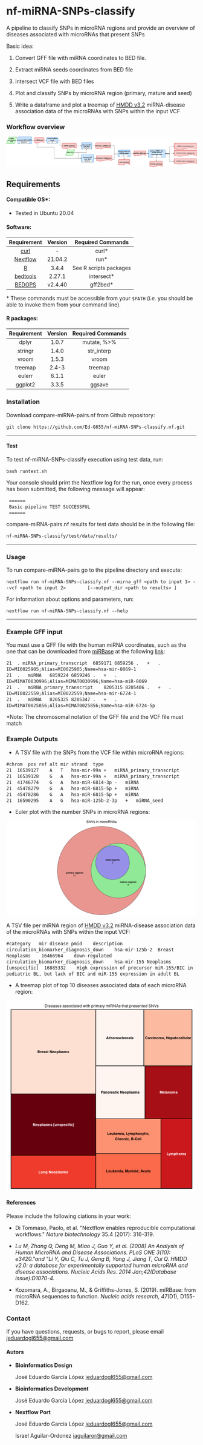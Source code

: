 # nf-miRNA-SNPs-classify

A pipeline to classify SNPs in microRNA regions and provide an overview of diseases associated with microRNAs that present SNPs

Basic idea:

1)  Convert GFF file with miRNA coordinates to BED file.

2)  Extract miRNA seeds coordinates from BED file

3)  intersect VCF file with BED files

4)  Plot and classify SNPs by microRNA region (primary, mature and seed)

5)  Write a dataframe and plot a treemap of [HMDD v3.2](https://www.cuilab.cn/hmdd) miRNA-disease association data of the microRNAs with SNPs within the input VCF

### Workflow overview

![](dev_notes/Workflow.png)

## Requirements

#### Compatible OS\*:

-   Tested in Ubuntu 20.04

#### Software:

|                                                 Requirement                                                 | Version |   Required Commands    |
|:-----------------------------------------------------------------------------------------------------------:|:-------:|:----------------------:|
|                                          [curl](https://curl.se/)                                           |   \-    |         curl\*         |
|                                    [Nextflow](https://www.nextflow.io/)                                     | 21.04.2 |         run\*          |
|                                       [R](https://www.r-project.org/)                                       |  3.4.4  | See R scripts packages |
|                                            [bedtools](bedtools)                                             | 2.27.1  |      intersect\*       |
| [BEDOPS](https://bedops.readthedocs.io/en/latest/content/reference/file-management/conversion/gff2bed.html) | v2.4.40 |       gff2bed\*        |

\* These commands must be accessible from your `$PATH` (*i.e.* you should be able to invoke them from your command line).

#### R packages:

| Requirement | Version | Required Commands |
|:-----------:|:-------:|:-----------------:|
|    dplyr    |  1.0.7  |   mutate, %\>%    |
|   stringr   |  1.4.0  |    str_interp     |
|    vroom    |  1.5.3  |       vroom       |
|   treemap   |  2.4-3  |      treemap      |
|   eulerr    |  6.1.1  |       euler       |
|   ggplot2   |  3.3.5  |      ggsave       |

### Installation

Download compare-miRNA-pairs.nf from Github repository:

    git clone https://github.com/Ed-G655/nf-miRNA-SNPs-classify.nf.git

------------------------------------------------------------------------

#### Test

To test nf-miRNA-SNPs-classify execution using test data, run:

    bash runtest.sh

Your console should print the Nextflow log for the run, once every process has been submitted, the following message will appear:

     ======
     Basic pipeline TEST SUCCESSFUL
     ======

compare-miRNA-pairs.nf results for test data should be in the following file:

    nf-miRNA-SNPs-classify/test/data/results/

------------------------------------------------------------------------

### Usage

To run compare-miRNA-pairs go to the pipeline directory and execute:

    nextflow run nf-miRNA-SNPs-classify.nf --mirna_gff <path to input 1> --vcf <path to input 2>        [--output_dir <path to results> ]

For information about options and parameters, run:

    nextflow run nf-miRNA-SNPs-classify.nf --help

------------------------------------------------------------------------

### Example GFF input

You must use a GFF file with the human miRNA coordinates, such as the one that can be downloaded from [miRBase](https://www.mirbase.org/ftp.shtml) at the following [link](https://www.mirbase.org/ftp/CURRENT/genomes/hsa.gff3):

    21  . miRNA_primary_transcript  6859171 6859256 .   +   .   ID=MI0025905;Alias=MI0025905;Name=hsa-mir-8069-1
    21  .   miRNA   6859224 6859246 .   +   .   ID=MIMAT0030996;Alias=MIMAT0030996;Name=hsa-miR-8069
    21  .   miRNA_primary_transcript    8205315 8205406 .   +   .   ID=MI0022559;Alias=MI0022559;Name=hsa-mir-6724-1
    21  .   miRNA   8205325 8205347 .   +   .   ID=MIMAT0025856;Alias=MIMAT0025856;Name=hsa-miR-6724-5p

\*Note: The chromosomal notation of the GFF file and the VCF file must match

### Example Outputs

-   A TSV file with the SNPs from the VCF file within microRNA regions:

<!-- -->

    #chrom  pos ref alt mir strand  type
    21  16539127    A   T   hsa-mir-99a +   miRNA_primary_transcript
    21  16539128    G   A   hsa-mir-99a +   miRNA_primary_transcript
    21  41746774    G   A   hsa-miR-6814-3p -   miRNA
    21  45478279    G   A   hsa-miR-6815-5p +   miRNA
    21  45478286    G   A   hsa-miR-6815-5p +   miRNA
    21  16590295    A   G   hsa-miR-125b-2-3p   +   miRNA_seed

-   Euler plot with the number SNPs in microRNA regions:

![](dev_notes/sample_out.png)

A TSV file per miRNA region of [HMDD v3.2](https://www.cuilab.cn/hmdd) miRNA-disease association data of the microRNAs with SNPs within the input VCF:

    #category   mir disease pmid    description
    circulation_biomarker_diagnosis_down    hsa-mir-125b-2  Breast Neoplasms    16466964    down-regulated
    circulation_biomarker_diagnosis_down    hsa-mir-155 Neoplasms [unspecific]  16885332    High expression of precursor miR-155/BIC in pediatric BL, but lack of BIC and miR-155 expression in adult BL

-   A treemap plot of top 10 diseases associated data of each microRNA region:

![](dev_notes/sample_out_primary.png)

#### References

Please include the following ciations in your work:

-   Di Tommaso, Paolo, et al. "Nextflow enables reproducible computational workflows." *Nature biotechnology* 35.4 (2017): 316-319.

-   *Lu M, Zhang Q, Deng M, Miao J, Guo Y, et al. (2008) An Analysis of Human MicroRNA and Disease Associations. PLoS ONE 3(10): e3420."and "Li Y, Qiu C, Tu J, Geng B, Yang J, Jiang T, Cui Q. HMDD v2.0: a database for experimentally supported human microRNA and disease associations. Nucleic Acids Res. 2014 Jan;42(Database issue):D1070-4.*

-   Kozomara, A., Birgaoanu, M., & Griffiths-Jones, S. (2019). miRBase: from microRNA sequences to function. *Nucleic acids research*, *47*(D1), D155-D162.

### Contact

If you have questions, requests, or bugs to report, please email <jeduardogl655@gmail.com>

#### Autors

-   **Bioinformatics Design**

    José Eduardo García López <jeduardogl655@gmail.com>

-   **Bioinformatics Development**
    
    José Eduardo García López <jeduardogl655@gmail.com>

-   **Nextflow Port**

    José Eduardo García López <jeduardogl655@gmail.com>

    Israel Aguilar-Ordonez <iaguilaror@gmail.com>
